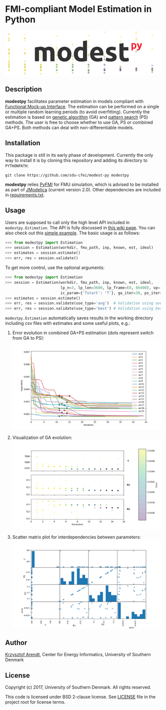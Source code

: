 # FMI-compliant Model Estimation in Python

![modestpy](/docs/img/modest-logo.png)


## Description

**modestpy** facilitates parameter estimation in models compliant with [Functional Mock-up Interface](https://fmi-standard.org/). The estimation can be performed on a single or multiple random learning periods (to avoid overfitting). Currently the estimation is based on [genetic algorithm](https://en.wikipedia.org/wiki/Genetic_algorithm) (GA) and [pattern search](https://en.wikipedia.org/wiki/Pattern_search_(optimization)) (PS) methods. The user is free to choose whether to use GA, PS or combined GA+PS. Both methods can deal with non-differentiable models.

## Installation

This package is still in its early phase of development. Currently the only way to install it is by cloning this repository and adding its directory to ``PYTHONPATH``:
```
git clone https://github.com/sdu-cfei/modest-py modestpy
```

**modestpy** relies [PyFMI](https://pypi.python.org/pypi/PyFMI) for FMU simulation, which is advised to be installed as part of [JModelica](http://jmodelica.org/) (current version 2.0). Other dependencies are included in [requirements.txt](/requirements.txt).

## Usage

Users are supposed to call only the high level API included in ``modestpy.Estimation``. The API is fully discussed in [this wiki page](https://github.com/sdu-cfei/modest-py/wiki/modestpy-API). You can also check out this [simple example](/examples/simple). The basic usage is as follows:

```python
>>> from modestpy import Estimation
>>> session = Estimation(workdir, fmu_path, inp, known, est, ideal)
>>> estimates = session.estimate()
>>> err, res = session.validate()
```

To get more control, use the optional arguments:
```python
>>> from modestpy import Estimation
>>> session = Estimation(workdir, fmu_path, inp, known, est, ideal,
                         lp_n=3, lp_len=3600, lp_frame=(0, 86400), vp=(86400, 172800),
                         ic_param={'Tstart': 'T'}, ga_iter=30, ps_iter=30)
>>> estimates = session.estimate()
>>> err, res = session.validate(use_type='avg')  # Validation using average estimates from all learning periods
>>> err, res = session.validate(use_type='best') # Validation using best estimates from all learning periods
```

``modestpy.Estimation`` automatically saves results in the working directory including csv files with estimates and some useful plots, e.g.:

1) Error evolution in combined GA+PS estimation (dots represent switch from GA to PS):
![Error-evolution](/docs/img/err_evo.png)

2) Visualization of GA evolution:
![GA-evolution](/docs/img/ga_evolution.png)

3) Scatter matrix plot for interdependencies between parameters:
![Intedependencies](/docs/img/all_estimates.png)

## Author

[Krzysztof Arendt](https://github.com/krzysztofarendt), Center for Energy Informatics, University of Southern Denmark

## License

Copyright (c) 2017, University of Southern Denmark. All rights reserved.

This code is licensed under BSD 2-clause license.
See [LICENSE](/LICENSE) file in the project root for license terms.


